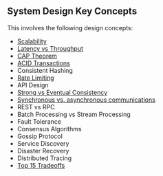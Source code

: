 ## System Design Key Concepts

This involves the following design concepts:

* <a href="https://bozinovskidaniel.atlassian.net/wiki/x/DYAO" target="_blank">Scalability</a>
* <a href="https://bozinovskidaniel.atlassian.net/wiki/x/HYAO">Latency vs Throughput</a>
* <a href="https://bozinovskidaniel.atlassian.net/wiki/x/GAAR">CAP Theorem</a>
* <a href="https://bozinovskidaniel.atlassian.net/wiki/x/LAAR">ACID Transactions</a>
* Consistent Hashing
* <a href="https://bozinovskidaniel.atlassian.net/wiki/x/RQAP">Rate Limiting</a>
* API Design
* <a href="https://bozinovskidaniel.atlassian.net/wiki/x/UAAP">Strong vs Eventual Consistency</a>
* <a href="https://bozinovskidaniel.atlassian.net/wiki/x/XAAP">Synchronous vs. asynchronous communications</a>
* REST vs RPC
* Batch Processing vs Stream Processing
* Fault Tolerance
* Consensus Algorithms
* Gossip Protocol
* Service Discovery
* Disaster Recovery
* Distributed Tracing
* <a href="https://bozinovskidaniel.atlassian.net/wiki/x/cgAP">Top 15 Tradeoffs</a>
